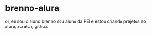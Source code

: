 # brenno-alura
oi, eu sou o aluno brenno sou aluno da PEI e estou criando prejetos no alura, scratch, github. 
